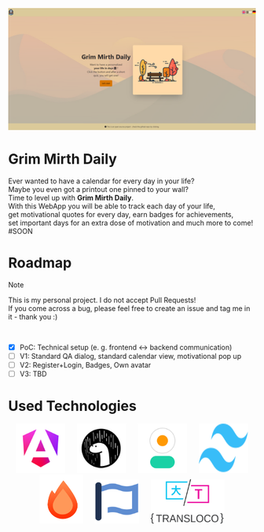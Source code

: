 <img src="readme-assets/welcome_screen.png" alt="Grim Mirth Daily home screen">

# Grim Mirth Daily
Ever wanted to have a calendar for every day in your life? <br>
Maybe you even got a printout one pinned to your wall? <br>
Time to level up with **Grim Mirth Daily**. <br>
With this WebApp you will be able to track each day of your life, <br>
get motivational quotes for every day, earn badges for achievements, <br>
set important days for an extra dose of motivation and much more to come! <br>
#SOON

# Roadmap
> [!NOTE]
> This is my personal project. I do not accept Pull Requests! <br>
> If you come across a bug, please feel free to create an issue and tag me in it - thank you :)

 <br>
 
- [x] PoC: Technical setup (e. g. frontend &harr; backend communication) <br>
- [ ] V1: Standard QA dialog, standard calendar view, motivational pop up
- [ ] V2: Register+Login, Badges, Own avatar
- [ ] V3: TBD

# Used Technologies

<p align="center">
  <a href="https://angular.dev"><img src="readme-assets/angular.png" alt="Angular Logo" height="100" width="100" hspace="10"></a>
  <a href="https://deno.com"><img src="readme-assets/deno.png" alt="Deno Logo" height="100" width="100" hspace="10"></a>
  <a href="https://daisyui.com"><img src="readme-assets/daisyui.png" alt="DaisyUI Logo" height="100" width="100" hspace="10"></a>
  <a href="https://tailwindcss.com"><img src="readme-assets/tailwind.svg" alt="Tailwind Logo" height="100" width="100" hspace="10"></a>
  <a href="https://hono.dev"><img src="readme-assets/hono.png" alt="Hono Logo" height="100" hspace="10"></a>
  <a href="https://fontawesome.com"><img src="readme-assets/fontawesome.svg" alt="Font Awesome Logo" height="90" width="90" hspace="10"></a>
   <a href="https://jsverse.github.io/transloco"><img src="readme-assets/transloco.svg" alt="Transloco Logo" height="90" width="150" hspace="10"></a>
</p>

